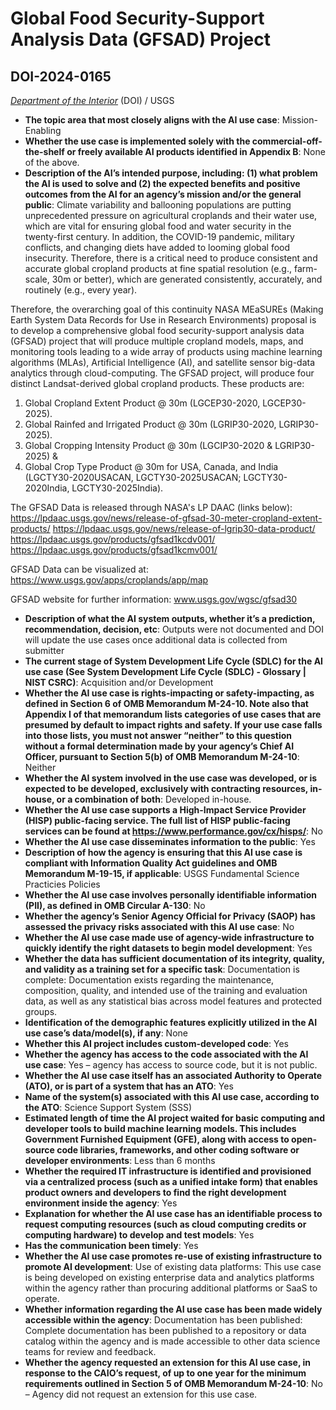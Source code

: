# Global Food Security-Support Analysis Data (GFSAD) Project
## DOI-2024-0165
_[Department of the Interior](<../3_agency/Department of the Interior.md>)_ (DOI) / USGS


+ **The topic area that most closely aligns with the AI use case**: Mission-Enabling
+ **Whether the use case is implemented solely with the commercial-off-the-shelf or freely available AI products identified in Appendix B**: None of the above.
+ **Description of the AI’s intended purpose, including: (1) what problem the AI is used to solve and (2) the expected benefits and positive outcomes from the AI for an agency’s mission and/or the general public**: Climate variability and ballooning populations are putting unprecedented pressure on agricultural croplands and their water use, which are vital for ensuring global food and water security in the twenty-first century. In addition, the COVID-19 pandemic, military conflicts, and changing diets have added to looming global food insecurity. Therefore, there is a critical need to produce consistent and accurate global cropland products at fine spatial resolution (e.g., farm-scale, 30m or better), which are generated consistently, accurately, and routinely (e.g., every year).

Therefore, the overarching goal of this continuity NASA MEaSUREs (Making Earth System Data Records for Use in Research Environments) proposal is to develop a comprehensive global food security-support analysis data (GFSAD) project that will produce multiple cropland models, maps, and monitoring tools leading to a wide array of products using machine learning algorithms (MLAs), Artificial Intelligence (AI), and satellite sensor big-data analytics through cloud-computing. The GFSAD project, will produce four distinct Landsat-derived global cropland products. These products are:
1. Global Cropland Extent Product @ 30m (LGCEP30-2020, LGCEP30-2025).
2. Global Rainfed and Irrigated Product @ 30m (LGRIP30-2020, LGRIP30-2025).
3. Global Cropping Intensity Product @ 30m (LGCIP30-2020 & LGRIP30-2025) &
4. Global Crop Type Product @ 30m for USA, Canada, and India (LGCTY30-2020USACAN, LGCTY30-2025USACAN; LGCTY30-2020India, LGCTY30-2025India).

The GFSAD Data is released through NASA's LP DAAC (links below):
https://lpdaac.usgs.gov/news/release-of-gfsad-30-meter-cropland-extent-products/
https://lpdaac.usgs.gov/news/release-of-lgrip30-data-product/
https://lpdaac.usgs.gov/products/gfsad1kcdv001/
https://lpdaac.usgs.gov/products/gfsad1kcmv001/

GFSAD Data can be visualized at:
https://www.usgs.gov/apps/croplands/app/map

GFSAD website for further information:
www.usgs.gov/wgsc/gfsad30
+ **Description of what the AI system outputs, whether it’s a prediction, recommendation, decision, etc**: Outputs were not documented and DOI will update the use cases once additional data is collected from submitter
+ **The current stage of System Development Life Cycle (SDLC) for the AI use case (See System Development Life Cycle (SDLC) - Glossary | NIST CSRC)**: Acquisition and/or Development
+ **Whether the AI use case is rights-impacting or safety-impacting, as defined in Section 6 of OMB Memorandum M-24-10. Note also that Appendix I of that memorandum lists categories of use cases that are presumed by default to impact rights and safety. If your use case falls into those lists, you must not answer “neither” to this question without a formal determination made by your agency’s Chief AI Officer, pursuant to Section 5(b) of OMB Memorandum M-24-10**: Neither
+ **Whether the AI system involved in the use case was developed, or is expected to be developed, exclusively with contracting resources, in-house, or a combination of both**: Developed in-house.
+ **Whether the AI use case supports a High-Impact Service Provider (HISP) public-facing service. The full list of HISP public-facing services can be found at https://www.performance.gov/cx/hisps/**: No
+ **Whether the AI use case disseminates information to the public**: Yes
+ **Description of how the agency is ensuring that this AI use case is compliant with Information Quality Act guidelines and OMB Memorandum M-19-15, if applicable**: USGS Fundamental Science Practicies Policies
+ **Whether the AI use case involves personally identifiable information (PII), as defined in OMB Circular A-130**: No
+ **Whether the agency’s Senior Agency Official for Privacy (SAOP) has assessed the privacy risks associated with this AI use case**: No
+ **Whether the AI use case made use of agency-wide infrastructure to quickly identify the right datasets to begin model development**: Yes
+ **Whether the data has sufficient documentation of its integrity, quality, and validity as a training set for a specific task**: Documentation is complete: Documentation exists regarding the maintenance, composition, quality, and intended use of the training and evaluation data, as well as any statistical bias across model features and protected groups.
+ **Identification of the demographic features explicitly utilized in the AI use case’s data/model(s), if any**: None
+ **Whether this AI project includes custom-developed code**: Yes
+ **Whether the agency has access to the code associated with the AI use case**: Yes – agency has access to source code, but it is not public.
+ **Whether the AI use case itself has an associated Authority to Operate (ATO), or is part of a system that has an ATO**: Yes
+ **Name of the system(s) associated with this AI use case, according to the ATO**: Science Support System (SSS)
+ **Estimated length of time the AI project waited for basic computing and developer tools to build machine learning models. This includes Government Furnished Equipment (GFE), along with access to open-source code libraries, frameworks, and other coding software or developer environments**: Less than 6 months
+ **Whether the required IT infrastructure is identified and provisioned via a centralized process (such as a unified intake form) that enables product owners and developers to find the right development environment inside the agency**: Yes
+ **Explanation for whether the AI use case has an identifiable process to request computing resources (such as cloud computing credits or computing hardware) to develop and test models**: Yes
+ **Has the communication been timely**: Yes
+ **Whether the AI use case promotes re-use of existing infrastructure to promote AI development**: Use of existing data platforms: This use case is being developed on existing enterprise data and analytics platforms within the agency rather than procuring additional platforms or SaaS to operate.
+ **Whether information regarding the AI use case has been made widely accessible within the agency**: Documentation has been published: Complete documentation has been published to a repository or data catalog within the agency and is made accessible to other data science teams for review and feedback.
+ **Whether the agency requested an extension for this AI use case, in response to the CAIO’s request, of up to one year for the minimum requirements outlined in Section 5 of OMB Memorandum M-24-10**: No – Agency did not request an extension for this use case.